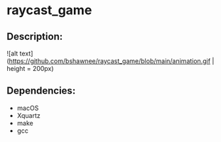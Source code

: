 # raycast_game
## Description:
![alt text](https://github.com/bshawnee/raycast_game/blob/main/animation.gif | height = 200px)
## Dependencies:
- macOS
- Xquartz
- make
- gcc
